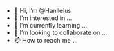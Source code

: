 - 👋 Hi, I’m @Hanllelus
- 👀 I’m interested in ...
- 🌱 I’m currently learning ...
- 💞️ I’m looking to collaborate on ...
- 📫 How to reach me ...

<!---
Hanllelus/Hanllelus is a ✨ special ✨ repository because its `README.md` (this file) appears on your GitHub profile.
You can click the Preview link to take a look at your changes.
--->
